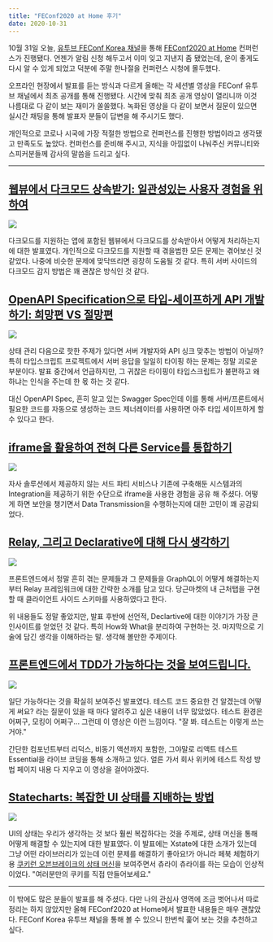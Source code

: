 ```yaml
---
title: "FEConf2020 at Home 후기"
date: 2020-10-31
---
```


10월 31일 오늘, [유투브 FEConf Korea 채널](https://www.youtube.com/channel/UCWEzfYIpFBIG5jh6laXC6hA)을 통해 [FEConf2020 at Home](https://2020.feconf.kr/) 컨퍼런스가 진행됐다. 언젠가 알림 신청 해두고서 이미 잊고 지낸지 좀 됐었는데, 운이 좋게도 다시 알 수 있게 되었고 덕분에 주말 한나절을 컨퍼런스 시청에 몰두했다.

오프라인 현장에서 발표를 듣는 방식과 다르게 올해는 각 세션별 영상을 FEConf 유투브 채널에서 최초 공개를 통해 진행됐다. 시간에 맞춰 최초 공개 영상이 열리니까 이것 나름대로 다 같이 보는 재미가 쏠쏠했다. 녹화된 영상을 다 같이 보면서 질문이 있으면 실시간 채팅을 통해 발표자 분들이 답변을 해 주시기도 했다.

개인적으로 코로나 시국에 가장 적절한 방법으로 컨퍼런스를 진행한 방법이라고 생각됐고 만족도도 높았다. 컨퍼런스를 준비해 주시고, 지식을 아낌없이 나눠주신 커뮤니티와 스피커분들께 감사의 말씀을 드리고 싶다.

---

## **[웹뷰에서 다크모드 상속받기: 일관성있는 사용자 경험을 위하여](https://www.youtube.com/watch?v=ElsZ-v4Ow08)**

![](https://i.ytimg.com/vi/ElsZ-v4Ow08/hqdefault.jpg)

다크모드를 지원하는 앱에 포함된 웹뷰에서 다크모드를 상속받아서 어떻게 처리하는지에 대한 발표였다. 개인적으로 다크모드를 지원할 때 겪을법한 모든 문제는 겪어보신 것 같았다. 나중에 비슷한 문제에 맞닥뜨리면 굉장히 도움될 것 같다. 특히 서버 사이드의 다크모드 감지 방법은 꽤 괜찮은 방식인 것 같다.

## [OpenAPI Specification으로 타입-세이프하게 API 개발하기: 희망편 VS 절망편](https://www.youtube.com/watch?v=J4JHLESAiFk)

![](https://i.ytimg.com/vi/J4JHLESAiFk/hqdefault.jpg)

상태 관리 다음으로 핫한 주제가 있다면 서버 개발자와 API 싱크 맞추는 방법이 아닐까? 특히 타입스크립트 프로젝트에서 서버 응답을 일일히 타이핑 하는 문제는 정말 괴로운 부분이다. 발표 중간에서 언급하지만, 그 귀찮은 타이핑이 타입스크립트가 불편하고 왜 하냐는 인식을 주는데 한 몫 하는 것 같다.

대신 OpenAPI Spec, 흔히 알고 있는 Swagger Spec인데 이를 통해 서버/프론트에서 필요한 코드를 자동으로 생성하는 코드 제너레이터를 사용하면 아주 타입 세이프하게 할 수 있다고 한다.

## [iframe을 활용하여 전혀 다른 Service를 통합하기](https://www.youtube.com/watch?v=kZO5PEypjVg)

![](https://i.ytimg.com/vi/kZO5PEypjVg/hqdefault.jpg)

자사 솔루션에서 제공하지 않는 서드 파티 서비스나 기존에 구축해둔 시스템과의 Integration을 제공하기 위한 수단으로 iframe을 사용한 경험을 공유 해 주셨다. 어떻게 하면 보안을 챙기면서 Data Transmission을 수행하는지에 대한 고민이 꽤 공감되었다.

## [Relay, 그리고 Declarative에 대해 다시 생각하기](https://www.youtube.com/watch?v=YP7d9ae%5FVzI)

![](https://i.ytimg.com/vi/YP7d9ae_VzI/hqdefault.jpg)

프론트엔드에서 정말 흔히 겪는 문제들과 그 문제들을 GraphQL이 어떻게 해결하는지부터 Relay 프레임워크에 대한 간략한 소개를 담고 있다. 당근마켓의 내 근처탭을 구현할 때 클라이언트 사이드 스키마를 사용하였다고 한다.

위 내용들도 정말 좋았지만, 발표 후반에 선언적, Declartive에 대한 이야기가 가장 큰 인사이트를 얻었던 것 같다. 특히 How와 What을 분리하여 구현하는 것. 마지막으로 기술에 담긴 생각을 이해하라는 말. 생각해 볼만한 주제이다.

## [프론트엔드에서 TDD가 가능하다는 것을 보여드립니다.](https://www.youtube.com/watch?v=L1dtkLeIz-M)

![](https://i.ytimg.com/vi/L1dtkLeIz-M/hqdefault.jpg)

일단 가능하다는 것을 확실히 보여주신 발표였다. 테스트 코드 중요한 건 알겠는데 어떻게 써요? 라는 질문이 있을 때 마다 알려주고 싶은 내용이 너무 많았었다. 테스트 환경은 어쩌구, 모킹이 어쩌구... 그런데 이 영상은 이런 느낌이다. "잘 봐. 테스트는 이렇게 쓰는거야."

간단한 컴포넌트부터 리덕스, 비동기 액션까지 포함한, 그야말로 리액트 테스트 Essential을 라이브 코딩을 통해 소개하고 있다. 얼른 가서 회사 위키에 테스트 작성 방법 페이지 내용 다 지우고 이 영상을 걸어야겠다.

## [Statecharts: 복잡한 UI 상태를 지배하는 방법](https://www.youtube.com/watch?v=Hv%5FPhrfwerQ)

![](https://i.ytimg.com/vi/Hv_PhrfwerQ/hqdefault.jpg)

UI의 상태는 우리가 생각하는 것 보다 훨씬 복잡하다는 것을 주제로, 상태 머신을 통해 어떻게 해결할 수 있는지에 대한 발표였다. 이 발표에는 Xstate에 대한 소개가 있는데 그냥 어떤 라이브러리가 있는데 이런 문제를 해결하기 좋아요!가 아니라 페북 체험하기 용 [쿠키런 오븐브레이크의 상태 머신](https://xstate.js.org/viz/?gist=f33cf8cdb61bada27cb2df72bfa295ba)을 보여주면서 츄라이 츄라이를 하는 모습이 인상적이었다. "여러분만의 쿠키를 직접 만들어보세요."

---

이 밖에도 많은 분들이 발표를 해 주셨다. 다만 나의 관심사 영역에 조금 벗어나서 따로 정리는 하지 않았지만 올해 FEConf2020 at Home에서 발표한 내용들은 매우 괜찮았다. FEConf Korea 유투브 채널을 통해 볼 수 있으니 한번씩 훑어 보는 것을 추천하고 싶다.
